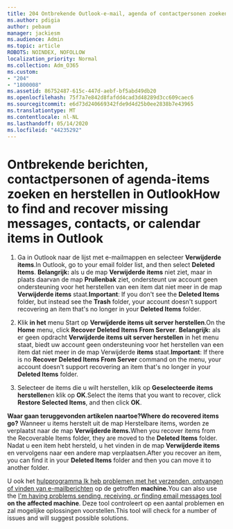 ```yaml
---
title: 204 Ontbrekende Outlook-e-mail, agenda of contactpersonen zoeken of herstellen
ms.author: pdigia
author: pebaum
manager: jackiesm
ms.audience: Admin
ms.topic: article
ROBOTS: NOINDEX, NOFOLLOW
localization_priority: Normal
ms.collection: Adm_O365
ms.custom:
- "204"
- "1800008"
ms.assetid: 86752487-615c-447d-aebf-bf5abd49db20
ms.openlocfilehash: 75f7a7e842d8fafdd4cad3d48289d3cc609caec6
ms.sourcegitcommit: e6d73d240669342fde9d4d25b0ee2838b7e43965
ms.translationtype: MT
ms.contentlocale: nl-NL
ms.lasthandoff: 05/14/2020
ms.locfileid: "44235292"
---
```

# <a name="how-to-find-and-recover-missing-messages-contacts-or-calendar-items-in-outlook"></a><span data-ttu-id="35d9c-102">Ontbrekende berichten, contactpersonen of agenda-items zoeken en herstellen in Outlook</span><span class="sxs-lookup"><span data-stu-id="35d9c-102">How to find and recover missing messages, contacts, or calendar items in Outlook</span></span>

1. <span data-ttu-id="35d9c-103">Ga in Outlook naar de lijst met e-mailmappen en selecteer **Verwijderde items**.</span><span class="sxs-lookup"><span data-stu-id="35d9c-103">In Outlook, go to your email folder list, and then select **Deleted Items**.</span></span> <span data-ttu-id="35d9c-104">**Belangrijk:** als u de map **Verwijderde items** niet ziet, maar in plaats daarvan de map **Prullenbak** ziet, ondersteunt uw account geen ondersteuning voor het herstellen van een item dat niet meer in de map **Verwijderde items** staat.</span><span class="sxs-lookup"><span data-stu-id="35d9c-104">**Important**: If you don't see the **Deleted Items** folder, but instead see the **Trash** folder, your account doesn't support recovering an item that's no longer in your **Deleted Items** folder.</span></span>

2. <span data-ttu-id="35d9c-105">Klik **in het** menu Start op **Verwijderde items uit server herstellen**.</span><span class="sxs-lookup"><span data-stu-id="35d9c-105">On the **Home** menu, click **Recover Deleted Items From Server**.</span></span> <span data-ttu-id="35d9c-106">**Belangrijk:** als er geen opdracht **Verwijderde items uit server herstellen** in het menu staat, biedt uw account geen ondersteuning voor het herstellen van een item dat niet meer in de map Verwijderde **items** staat.</span><span class="sxs-lookup"><span data-stu-id="35d9c-106">**Important**: If there is no **Recover Deleted Items From Server** command on the menu, your account doesn't support recovering an item that's no longer in your **Deleted Items** folder.</span></span>

3. <span data-ttu-id="35d9c-107">Selecteer de items die u wilt herstellen, klik op **Geselecteerde items herstellen**en klik op **OK**.</span><span class="sxs-lookup"><span data-stu-id="35d9c-107">Select the items that you want to recover, click **Restore Selected Items**, and then click **OK**.</span></span>

<span data-ttu-id="35d9c-108">**Waar gaan teruggevonden artikelen naartoe?**</span><span class="sxs-lookup"><span data-stu-id="35d9c-108">**Where do recovered items go?**</span></span> <span data-ttu-id="35d9c-109">Wanneer u items herstelt uit de map Herstelbare items, worden ze verplaatst naar de map **Verwijderde items.**</span><span class="sxs-lookup"><span data-stu-id="35d9c-109">When you recover items from the Recoverable Items folder, they are moved to the **Deleted Items** folder.</span></span> <span data-ttu-id="35d9c-110">Nadat u een item hebt hersteld, u het vinden in de map **Verwijderde items** en vervolgens naar een andere map verplaatsen.</span><span class="sxs-lookup"><span data-stu-id="35d9c-110">After you recover an item, you can find it in your **Deleted Items** folder and then you can move it to another folder.</span></span>

<span data-ttu-id="35d9c-111">U ook het [hulpprogramma Ik heb problemen met het verzenden, ontvangen of vinden van e-mailberichten](https://aka.ms/SaRA-OutlookSendReceive) op de getroffen **machine.**</span><span class="sxs-lookup"><span data-stu-id="35d9c-111">You can also use the [I'm having problems sending, receiving, or finding email messages tool](https://aka.ms/SaRA-OutlookSendReceive) **on the affected machine**.</span></span> <span data-ttu-id="35d9c-112">Deze tool controleert op een aantal problemen en zal mogelijke oplossingen voorstellen.</span><span class="sxs-lookup"><span data-stu-id="35d9c-112">This tool will check for a number of issues and will suggest possible solutions.</span></span>
